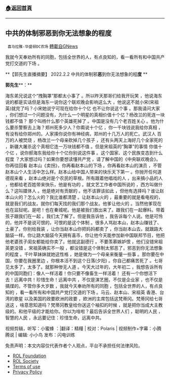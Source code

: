 ###  [:house:返回首頁](https://github.com/ourhimalayas/txt)
---


## 中共的体制邪恶到你无法想象的程度
` 喜马拉雅-华盛顿DC农场` [轉載自GNews](https://gnews.org/zh-hans/1976278/)

我就今天奉劝所有的同胞，包括全世界的人，有点良知的，看一看所有和中国共产党打交道的下场 。

**【郭先生直播摘要】 2022.2.2 中共的体制邪****恶****到你无法想象的程****度**** **

**郭先生****：**

海东弟兄说这个“拽胸罩”那都太小事了 。所以昨天那哥们给我开玩笑 ，他说海东说的都是实话但是海东一说你这个联欢晚会影响这么大 ，他说这不就小宋(宋祖英)就完了吗？小宋她说宁可现在给你十个亿 也不让你说这个事 。那我请问大家 ，你们想过一个问题没有，为什么一个明星的真相价值十个亿？杨改兰的死连一块钱都不值？ 那个叫杨什么那个英雄死掉了 。中国是没有几个老百姓关心 。他为什么要杀警察去上海？郑州死多少人？你甭说十个亿 ，你一千块钱说我给你真相 ，有没有给你郑州的。人家揍你说你有神经病，郑州的十几万人的死亡。武汉人  百万的人被焚烧 ，杨改兰一个母亲砍掉几个孩子 ，还有头两天上海好几个全家死的 ，新疆大屠杀这个真相它连一万块钱都不值 。但是宋祖英的“胸罩”的事情  你值十个亿 ，说你郝海东我给你十个亿你别说这件事 。这个国家、这个民族变态到什么程度 ？大家想过吗？如果你要想读懂共产党 ，请了解中国的《中央联欢晚会》。你再往回看 赵本山《卖拐》，你再看赵本山的下场 。你再看赵本山的演员 ，不管赵本山个人生活中怎么样。赵本山给中国人带来的快乐天下第一 。你抛开任何道德观来看 ，赵本山绝对是个农民的草根。所有跟着他唱戏的人 ，出来搞小品的人 ，他都给老百姓带来快乐，他是有功的 。就文艺工作者中国所说的 ，西方叫做什么？这叫媒体人 。他是绝对有贡献的 。他不该罪该如此 ，但他有选择吗？谁让赵本山火的？怎么火的？我比谁都清楚 。让赵本山火的 ，最重要的就是看电视的，就是我们的战友。就你们每天找的我们那个战友。他爹让他火的 。当然他爹现在也在监狱呢。是吧！也在秦城呢。他是被我们救出来了。跟我们在一起爆料。带着孩子跟我们在一起 。我们太了解了。但是我告诉他 ，我告诉每个人说。他是可怜的，他并不是说可恨的，可恨的是这个体制 。很多人骂赵本山，赵本山赚钱了、土豪了。你别给我装 ，让你当赵本山你把妈妈都卖了 ，你当赵本山去，就跟路大脑袋一样。你让路大脑袋今天拥有喜币，你让他今天能参加新中国联邦节目，他把他老婆孩子闺女都能给你卖了。他就这副德行 。不要羡慕嫉妒恨 ，他们没错宋祖英更没错 。宋祖英确实不一般 ，都没错是这个体制太邪恶了，邪恶到你无法想象的程度 。千叶草妹妹就她这性格 ，她是做为一个母亲来衡量一些事 。那你要在中国，你要在我圈里边 ，你根本活不到这个日落(夕阳) 。你自己都痛苦死了 。七哥见太多了，太多了。就那种惨无人道 。今天大过年的，大年初二 ，我想告诉所有的中国同胞们：像人一样活着！你只要不像畜生一样活着！  还有一个你想活下去！远离中共！珍惜生命！远离中共 ，不仅是演艺圈，不仅是企业家 ，也不仅是搞煤的。不管你多大岁数 ，我就今天奉劝所有的同胞 ，包括全世界的人，有点良知的 ，看一看所有和中国共产党打交道的下场 。马云、赵本山、宋祖英  香港、台湾的歌星 以及美国的政要欧洲的政要 ，欧洲的主席包括这梵蒂冈。梵蒂冈给七哥送这 ，啥意思知道吗？梵蒂冈教皇给你送这个袖扣的时候 ，就是把你当成大主教级的。和他平级的才能给你。你以为啥啦？最后告诉全世界人们 ，聪明的人民 ，智慧的人民 ，永远要记住：珍惜生命，远离中共。





视频剪辑，听写：小蜜蜂 ：|翻译：精糧 | 校对：Polaris | 视频制作+字幕：小腾腾说 | 编辑: 小小鸟 发布：闪电训练



 

免责声明：本文内容仅代表作者个人观点，平台不承担任何法律风险。

- [ROL Foundation](https://rolfoundation.org/)
- [ROL Society](https://rolsociety.org/)
- [Terms of use](https://gnews.org/terms-of-use-3/)
- [Privacy Policy](https://gnews.org/privacy-policy/)
